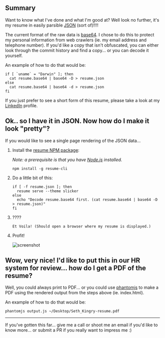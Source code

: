 ## Summary

Want to know what I've done and what I'm good at?  Well look no further, it's my resume in easily parsible [JSON](https://en.wikipedia.org/wiki/JSON) (sort of)!!!!

The current format of the raw data is [base64](https://en.wikipedia.org/wiki/Base64).  I chose to do this to protect my personal information from web crawlers (ie. my email address and telephone number). If you'd like a copy that isn't obfuscated, you can either look through the commit history and find a copy... or you can decode it yourself.

An example of how to do that would be:
  
  ```
  if [ `uname` = "Darwin" ]; then
    cat resume.base64 | base64 -D > resume.json
  else
    cat resume.base64 | base64 -d > resume.json
  fi
  ```
  
If you just prefer to see a short form of this resume, please take a look at my [LinkedIn](https://www.linkedin.com/in/sethkingry) profile.


## Ok.. so I have it in JSON. Now how do I make it look "pretty"?

If you would like to see a single page rendering of the JSON data...

1. Install the [resume NPM package](https://jsonresume.org/):

   _Note: a prerequisite is that you have [Node.js](https://nodejs.org/en/) installed._


   ```
   npm install -g resume-cli
   ```

2. Do a little bit of this:

   ```
   if [ -f resume.json ]; then
     resume serve --theme slicker
   else
     echo "Decode resume.base64 first. (cat resume.base64 | base64 -D > resume.json)"
   fi
   ```

3. ????

   ```
   Et Voila! (Should open a browser where my resume is displayed.)
   ```

4. Profit!

   ![screenshot](https://media.giphy.com/media/9o67upvAnOqRy/giphy.gif)


## Wow, very nice! I'd like to put this in our HR system for review... how do I get a PDF of the resume?

Well, you could always print to PDF... or you could use [phantomjs](http://phantomjs.org/) to make a PDF using the rendered output from the steps above (ie. index.html).  

An example of how to do that would be:

  ```
  phantomjs output.js ~/Desktop/Seth_Kingry-resume.pdf
  ```

***
If you've gotten this far... give me a call or shoot me an email if you'd like to know more... or submit a PR if you really want to impress me :)
